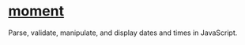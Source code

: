 <!-- @format -->

# [moment](https://momentjs.com/)

Parse, validate, manipulate, and display dates and times in JavaScript.


